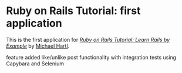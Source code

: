 # Ruby on Rails Tutorial: first application

This is the first application for
[*Ruby on Rails Tutorial: Learn Rails by Example*](http://railstutorial.org/) 
by [Michael Hartl](http://michaelhartl.com/).

feature added 
like/unlike post functionality with integration tests using Capybara and Selenium
